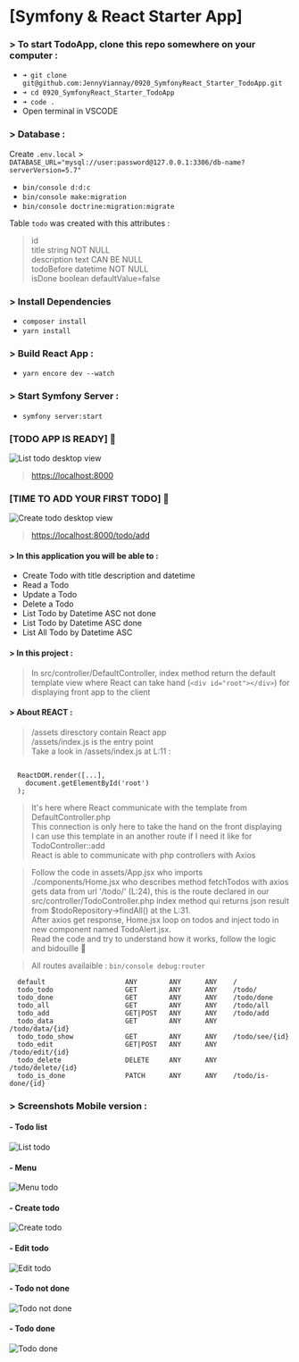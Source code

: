 # [Symfony & React Starter App]

### > To start TodoApp, clone this repo somewhere on your computer : 

- ``` ➜ git clone git@github.com:JennyViannay/0920_SymfonyReact_Starter_TodoApp.git ``` 
- ``` ➜ cd 0920_SymfonyReact_Starter_TodoApp ``` 
- ``` ➜ code . ``` 
- Open terminal in VSCODE

### > Database : 

Create `.env.local` > `DATABASE_URL="mysql://user:password@127.0.0.1:3306/db-name?serverVersion=5.7"`

- ``` bin/console d:d:c ``` 
- ``` bin/console make:migration ``` 
- ``` bin/console doctrine:migration:migrate ``` 

Table `todo` was created with this attributes :
> id <br>
> title string NOT NULL <br>
> description text CAN BE NULL <br>
> todoBefore datetime NOT NULL <br> 
> isDone boolean defaultValue=false <br>

### > Install Dependencies
- ``` composer install ```
- ``` yarn install ```

### > Build React App :
- ``` yarn encore dev --watch ```


### > Start Symfony Server :
- ``` symfony server:start ```


### [TODO APP IS READY] 🤌 
<img src="public/screenshots/Home.png"
     alt="List todo desktop view"
     style="margin: auto;" />

> [https://localhost:8000](https://localhost:8000)

### [TIME TO ADD YOUR FIRST TODO] 📆
<img src="public/screenshots/DesktopCreate.png"
     alt="Create todo desktop view"
     style="margin: auto;" />

> [https://localhost:8000/todo/add](https://localhost:8000/todo/add)

#### > In this application you will be able to :
- Create Todo with title description and datetime
- Read a Todo
- Update a Todo
- Delete a Todo
- List Todo by Datetime ASC not done
- List Todo by Datetime ASC done
- List All Todo by Datetime ASC 


#### > In this project :
  
> In src/controller/DefaultController, index method return the default template view where React can take hand (`<div id="root"></div>`) for displaying front app to the client

#### > About REACT : 
> /assets diresctory contain React app <br>
> /assets/index.js is the entry point <br>
  Take a look in /assets/index.js at L:11 : 
  <pre><code>
  ReactDOM.render([...],
    document.getElementById('root')
  );
</code></pre>
> It's here where React communicate with the template from DefaultController.php <br>
> This connection is only here to take the hand on the front displaying <br>
> I can use this template in an another route if I need it like for TodoController::add <br>
> React is able to communicate with php controllers with Axios <br>

> Follow the code in assets/App.jsx who imports ./components/Home.jsx who describes method fetchTodos with axios gets data from url '/todo/' (L:24), this is the route declared in our src/controller/TodoController.php index method qui returns json result from $todoRepository->findAll() at the L:31. <br> 
  After axios get response, Home.jsx loop on todos and inject todo in new component named TodoAlert.jsx. <br> 
  Read the code and try to understand how it works, follow the logic and bidouille 🔧 <br>

> All routes availaible : ``` bin/console debug:router ```
```
  default                    ANY        ANY      ANY    /                                  
  todo_todo                  GET        ANY      ANY    /todo/                             
  todo_done                  GET        ANY      ANY    /todo/done                         
  todo_all                   GET        ANY      ANY    /todo/all                          
  todo_add                   GET|POST   ANY      ANY    /todo/add                          
  todo_data                  GET        ANY      ANY    /todo/data/{id}                    
  todo_todo_show             GET        ANY      ANY    /todo/see/{id}                     
  todo_edit                  GET|POST   ANY      ANY    /todo/edit/{id}                    
  todo_delete                DELETE     ANY      ANY    /todo/delete/{id}                  
  todo_is_done               PATCH      ANY      ANY    /todo/is-done/{id}
```

### > Screenshots Mobile version :

#### - Todo list
<img src="public/screenshots/ListTodo.png"
     alt="List todo"
     style="margin: auto;" />

#### - Menu
<img src="public/screenshots/Menu.png"
     alt="Menu todo"
     style="margin: auto;" />

#### - Create todo
<img src="public/screenshots/CreateTodo.png"
     alt="Create todo"
     style="margin: auto;" />

#### - Edit todo
<img src="public/screenshots/EditTodo.png"
     alt="Edit todo"
     style="margin: auto;" />

#### - Todo not done 
<img src="public/screenshots/SeeTodoNotDone.png"
     alt="Todo not done"
     style="margin: auto;" />

#### - Todo done 
<img src="public/screenshots/SeeTodoDone.png"
     alt="Todo done"
     style="margin: auto;" />